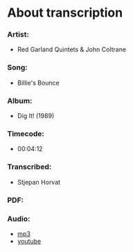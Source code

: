 # About transcription
### Artist:
 - Red Garland Quintets & John Coltrane
### Song:
 - Billie's Bounce
### Album:
 - Dig It! (1989)
### Timecode:
 - 00:04:12
### Transcribed:
 - Stjepan Horvat
### PDF:
### Audio:
 - [mp3](https://nbviewer.jupyter.org/github/schef/transcription_billies_bounce_red_garland_piano/blob/master/mp3/billies_bounce.mp3)
 - [youtube](https://www.youtube.com/watch?v=7OUN9bftWbI&t=4m12s)
